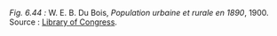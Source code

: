 *Fig. 6.44 :* W. E. B. Du Bois, *Population urbaine et rurale en 1890*, 1900.  
Source : [Library of Congress](https://www.loc.gov/item/2013650430/).